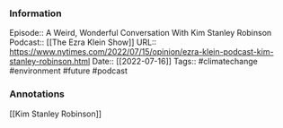 ### Information

Episode:: A Weird, Wonderful Conversation With Kim Stanley Robinson
Podcast:: [[The Ezra Klein Show]]
URL:: https://www.nytimes.com/2022/07/15/opinion/ezra-klein-podcast-kim-stanley-robinson.html
Date:: [[2022-07-16]]
Tags:: #climatechange #environment #future 
#podcast


### Annotations

[[Kim Stanley Robinson]]